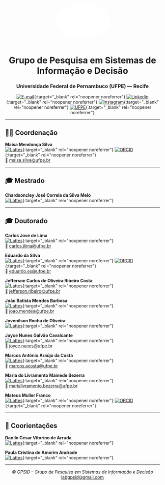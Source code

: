 <div align="center">

<img src="gpsid.png" alt="Logo GPSID" width="180" style="border-radius: 50%; margin-bottom: 15px;"/>

# Grupo de Pesquisa em Sistemas de Informação e Decisão
### Universidade Federal de Pernambuco (UFPE) — Recife

[![E-mail](https://img.shields.io/badge/-labgpsid%40gmail.com-D14836?style=flat&logo=gmail&logoColor=white)](mailto:labgpsid@gmail.com){:target="_blank" rel="noopener noreferrer"}
[![LinkedIn](https://img.shields.io/badge/-LinkedIn-0A66C2?style=flat&logo=linkedin&logoColor=white)](https://www.linkedin.com/company/grupo-de-pesquisa-em-sistemas-de-informa%C3%A7%C3%A3o-e-decis%C3%A3o-gpsid-ufpe/){:target="_blank" rel="noopener noreferrer"}
[![Instagram](https://img.shields.io/badge/-Instagram-E4405F?style=flat&logo=instagram&logoColor=white)](https://www.instagram.com/labgpsid/){:target="_blank" rel="noopener noreferrer"}
[![UFPE](https://img.shields.io/badge/-UFPE-7C002D?style=flat&logo=academia&logoColor=white)](https://www.ufpe.br){:target="_blank" rel="noopener noreferrer"}

---

</div>

## 👩‍🏫 Coordenação

**Maísa Mendonça Silva**  
[![Lattes](https://img.shields.io/badge/-Lattes-007ACC?style=flat&logo=google-scholar&logoColor=white)](http://lattes.cnpq.br/1719660651640802){:target="_blank" rel="noopener noreferrer"}
[![ORCID](https://img.shields.io/badge/-ORCID-A6CE39?style=flat&logo=orcid&logoColor=white)](https://orcid.org/0000-0003-4223-2769){:target="_blank" rel="noopener noreferrer"}  
📧 maisa.silva@ufpe.br

---

## 🎓 Mestrado

**Chardsoncley José Correia da Silva Melo**  
[![Lattes](https://img.shields.io/badge/-Lattes-007ACC?style=flat&logo=google-scholar&logoColor=white)](http://lattes.cnpq.br/4730758926255746){:target="_blank" rel="noopener noreferrer"}

---

## 🎓 Doutorado

**Carlos José de Lima**  
[![Lattes](https://img.shields.io/badge/-Lattes-007ACC?style=flat&logo=google-scholar&logoColor=white)](http://lattes.cnpq.br/6652468960979337){:target="_blank" rel="noopener noreferrer"}  
📧 carlos.jlima@ufpe.br  

**Eduardo da Silva**  
[![Lattes](https://img.shields.io/badge/-Lattes-007ACC?style=flat&logo=google-scholar&logoColor=white)](http://lattes.cnpq.br/9698302403435499){:target="_blank" rel="noopener noreferrer"}
[![ORCID](https://img.shields.io/badge/-ORCID-A6CE39?style=flat&logo=orcid&logoColor=white)](https://orcid.org/0000-0002-2455-2294){:target="_blank" rel="noopener noreferrer"}  
📧 eduardo.es@ufpe.br  

**Jefferson Carlos de Oliveira Ribeiro Costa**  
[![Lattes](https://img.shields.io/badge/-Lattes-007ACC?style=flat&logo=google-scholar&logoColor=white)](http://lattes.cnpq.br/6411337258532071){:target="_blank" rel="noopener noreferrer"}  
📧 jefferson.ribeiro@ufpe.br  

**João Batista Mendes Barbosa**  
[![Lattes](https://img.shields.io/badge/-Lattes-007ACC?style=flat&logo=google-scholar&logoColor=white)](http://lattes.cnpq.br/4686033623536696){:target="_blank" rel="noopener noreferrer"}  
📧 joao.mendes@ufpe.br  

**Jovenilson Rocha de Oliveira**  
[![Lattes](https://img.shields.io/badge/-Lattes-007ACC?style=flat&logo=google-scholar&logoColor=white)](http://lattes.cnpq.br/4863817903775091){:target="_blank" rel="noopener noreferrer"}

**Joyce Nunes Galvão Cavalcante**  
[![Lattes](https://img.shields.io/badge/-Lattes-007ACC?style=flat&logo=google-scholar&logoColor=white)](http://lattes.cnpq.br/9078115312448557){:target="_blank" rel="noopener noreferrer"}  
📧 joyce.nunes@ufpe.br  

**Marcos Antônio Araújo da Costa**  
[![Lattes](https://img.shields.io/badge/-Lattes-007ACC?style=flat&logo=google-scholar&logoColor=white)](http://lattes.cnpq.br/0908944937890798){:target="_blank" rel="noopener noreferrer"}  
📧 marcos.acosta@ufpe.br  

**Maria do Livramento Mamede Bezerra**  
[![Lattes](https://img.shields.io/badge/-Lattes-007ACC?style=flat&logo=google-scholar&logoColor=white)](http://lattes.cnpq.br/2045810723587545){:target="_blank" rel="noopener noreferrer"}  
📧 marialivramento.bezerra@ufpe.br  

**Mateus Muller Franco**  
[![Lattes](https://img.shields.io/badge/-Lattes-007ACC?style=flat&logo=google-scholar&logoColor=white)](http://lattes.cnpq.br/9554919145483656){:target="_blank" rel="noopener noreferrer"}
[![ORCID](https://img.shields.io/badge/-ORCID-A6CE39?style=flat&logo=orcid&logoColor=white)](https://orcid.org/0000-0001-5137-4342){:target="_blank" rel="noopener noreferrer"}

---

## 🤝 Coorientações

**Danilo Cesar Vitorino de Arruda**  
[![Lattes](https://img.shields.io/badge/-Lattes-007ACC?style=flat&logo=google-scholar&logoColor=white)](http://lattes.cnpq.br/2725265019496657){:target="_blank" rel="noopener noreferrer"}

**Paula Cristina de Amorim Andrade**  
[![Lattes](https://img.shields.io/badge/-Lattes-007ACC?style=flat&logo=google-scholar&logoColor=white)](http://lattes.cnpq.br/6398108441133432){:target="_blank" rel="noopener noreferrer"}

---

<div align="center">

<i>© GPSID – Grupo de Pesquisa em Sistemas de Informação e Decisão</i><br>
<a href="mailto:labgpsid@gmail.com" target="_blank" rel="noopener noreferrer">labgpsid@gmail.com</a>

</div>
